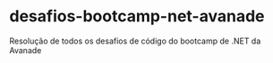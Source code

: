 # desafios-bootcamp-net-avanade
Resolução de todos os desafios de código do bootcamp de .NET da Avanade
